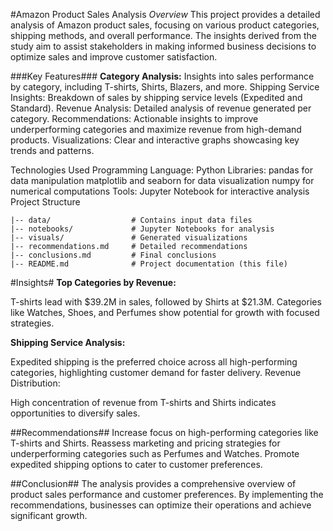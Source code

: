 #Amazon Product Sales Analysis
*Overview*
This project provides a detailed analysis of Amazon product sales, focusing on various product categories, shipping methods, and overall performance. The insights derived from the study aim to assist stakeholders in making informed business decisions to optimize sales and improve customer satisfaction.

###Key Features###
**Category Analysis:** Insights into sales performance by category, including T-shirts, Shirts, Blazers, and more.
Shipping Service Insights: Breakdown of sales by shipping service levels (Expedited and Standard).
Revenue Analysis: Detailed analysis of revenue generated per category.
Recommendations: Actionable insights to improve underperforming categories and maximize revenue from high-demand products.
Visualizations: Clear and interactive graphs showcasing key trends and patterns.

Technologies Used
Programming Language: Python
Libraries:
pandas for data manipulation
matplotlib and seaborn for data visualization
numpy for numerical computations
Tools: Jupyter Notebook for interactive analysis
Project Structure
    
    |-- data/                  # Contains input data files
    |-- notebooks/             # Jupyter Notebooks for analysis
    |-- visuals/               # Generated visualizations
    |-- recommendations.md     # Detailed recommendations
    |-- conclusions.md         # Final conclusions
    |-- README.md              # Project documentation (this file)
#Insights#
**Top Categories by Revenue:**

T-shirts lead with $39.2M in sales, followed by Shirts at $21.3M.
Categories like Watches, Shoes, and Perfumes show potential for growth with focused strategies.

**Shipping Service Analysis:**

Expedited shipping is the preferred choice across all high-performing categories, highlighting customer demand for faster delivery.
Revenue Distribution:

High concentration of revenue from T-shirts and Shirts indicates opportunities to diversify sales.

##Recommendations##
Increase focus on high-performing categories like T-shirts and Shirts.
Reassess marketing and pricing strategies for underperforming categories such as Perfumes and Watches.
Promote expedited shipping options to cater to customer preferences.

##Conclusion##
The analysis provides a comprehensive overview of product sales performance and customer preferences. By implementing the recommendations, businesses can optimize their operations and achieve significant growth.
